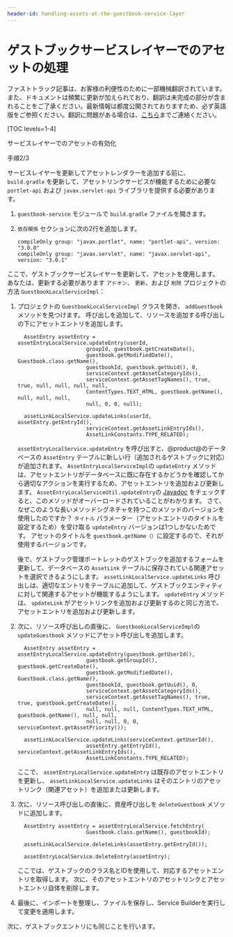 ```yaml
---
header-id: handling-assets-at-the-guestbook-service-layer
---
```


# ゲストブックサービスレイヤーでのアセットの処理

<p class="alert alert-info"><span class="wysiwyg-color-blue120">ファストトラック記事は、お客様の利便性のために一部機械翻訳されています。また、ドキュメントは頻繁に更新が加えられており、翻訳は未完成の部分が含まれることをご了承ください。最新情報は都度公開されておりますため、必ず英語版をご参照ください。翻訳に問題がある場合は、<a href="mailto:support-content-jp@liferay.com">こちら</a>までご連絡ください。</span></p>

[TOC levels=1-4]

<div class="learn-path-step row">
    <p id="stepTitle">サービスレイヤーでのアセットの有効化</p><p>手順2/3</p>
</div>

サービスレイヤーを更新してアセットレンダラーを追加する前に、 `build.gradle` を更新して、アセットリンクサービスが機能するために必要な `portlet-api` および `javax.servlet-api` ライブラリを提供する必要があります。

1.  `guestbook-service` モジュールで `build.gradle` ファイルを開きます。

2.  `依存関係` セクションに次の2行を追加します。
   
        compileOnly group: "javax.portlet", name: "portlet-api", version: "3.0.0"
        compileOnly group: "javax.servlet", name: "javax.servlet-api", version: "3.0.1"

ここで、ゲストブックサービスレイヤーを更新して、アセットを使用します。 あなたは、更新する必要があります `アドオン`、 `更新`、および `削除` プロジェクトの方法 `GuestbookLocalServiceImpl`：

1.  プロジェクトの `GuestbookLocalServiceImpl` クラスを開き、 `addGuestbook` メソッドを見つけます。 呼び出しを追加して、リソースを追加する呼び出しの下にアセットエントリを追加します。

    ``` 
      AssetEntry assetEntry = assetEntryLocalService.updateEntry(userId,
                          groupId, guestbook.getCreateDate(),
                          guestbook.getModifiedDate(), Guestbook.class.getName(),
                          guestbookId, guestbook.getUuid(), 0,
                          serviceContext.getAssetCategoryIds(),
                          serviceContext.getAssetTagNames(), true, true, null, null, null, null,
                          ContentTypes.TEXT_HTML, guestbook.getName(), null, null, null,
                          null, 0, 0, null);

      assetLinkLocalService.updateLinks(userId, assetEntry.getEntryId(),
                          serviceContext.getAssetLinkEntryIds(),
                          AssetLinkConstants.TYPE_RELATED);
    ```

    `assetEntryLocalService.updateEntry` を呼び出すと、@product@のデータベースの `AssetEntry` テーブルに新しい行（追加されるゲストブックに対応）が追加されます。 `AssetEntryLocalServiceImpl`の `updateEntry` メソッドは、アセットエントリがデータベースに既に存在するかどうかを確認してから適切なアクションを実行するため、アセットエントリを追加および更新します。 `AssetEntryLocalServiceUtil.updateEntry`の [Javadoc](@platform-ref@/7.1-latest/javadocs/portal-impl/com/liferay/portlet/asset/service/impl/AssetEntryLocalServiceImpl.html) をチェックすると、このメソッドがオーバーロードされていることがわかります。 さて、なぜこのような長いメソッドシグネチャを持つこのメソッドのバージョンを使用したのですか？ `タイトル` パラメーター（アセットエントリのタイトルを設定するため）を受け取る `updateEntry` バージョンは1つしかないためです。 アセットのタイトルを `guestbook.getName（）`に設定するので、それが使用するバージョンです。

    後で、ゲストブック管理ポートレットのゲストブックを追加するフォームを更新して、データベースの `AssetLink` テーブルに保存されている関連アセットを選択できるようにします。 `assetLinkLocalService.updateLinks` 呼び出しは、適切なエントリをテーブルに追加して、ゲストブックエンティティに対して関連するアセットが機能するようにします。 `updateEntry` メソッドは、 `updateLink` がアセットリンクを追加および更新するのと同じ方法で、アセットエントリを追加および更新します。

2.  次に、リソース呼び出しの直後に、 `GuestbookLocalServiceImpl`の `updateGuestbook` メソッドにアセット呼び出しを追加します。

    ``` 
      AssetEntry assetEntry = assetEntryLocalService.updateEntry(guestbook.getUserId(),
                          guestbook.getGroupId(), guestbook.getCreateDate(),
                          guestbook.getModifiedDate(), Guestbook.class.getName(),
                          guestbookId, guestbook.getUuid(), 0,
                          serviceContext.getAssetCategoryIds(),
                          serviceContext.getAssetTagNames(), true, true, guestbook.getCreateDate(), 
                          null, null, null, ContentTypes.TEXT_HTML, guestbook.getName(), null, null, 
                          null, null, 0, 0, serviceContext.getAssetPriority());

      assetLinkLocalService.updateLinks(serviceContext.getUserId(),
                          assetEntry.getEntryId(), serviceContext.getAssetLinkEntryIds(),
                          AssetLinkConstants.TYPE_RELATED);
    ```

    ここで、 `assetEntryLocalService.updateEntry` は既存のアセットエントリを更新し、 `assetLinkLocalService.updateLinks` はそのエントリのアセットリンク（関連アセット）を追加または更新します。

3.  次に、リソース呼び出しの直後に、資産呼び出しを `deleteGuestbook` メソッドに追加します。

    ``` 
      AssetEntry assetEntry = assetEntryLocalService.fetchEntry(
                          Guestbook.class.getName(), guestbookId);

      assetLinkLocalService.deleteLinks(assetEntry.getEntryId());

      assetEntryLocalService.deleteEntry(assetEntry);
    ```

    ここでは、ゲストブックのクラス名とIDを使用して、対応するアセットエントリを取得します。 次に、そのアセットエントリのアセットリンクとアセットエントリ自体を削除します。

4.  最後に、インポートを整理し、ファイルを保存し、Service Builderを実行して変更を適用します。

次に、ゲストブックエントリにも同じことを行います。
